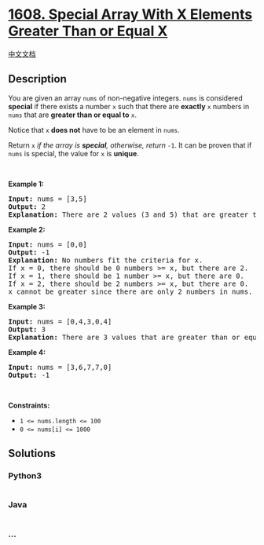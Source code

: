# [1608. Special Array With X Elements Greater Than or Equal X](https://leetcode.com/problems/special-array-with-x-elements-greater-than-or-equal-x)

[中文文档](/solution/1500-1599/1608.Special%20Array%20With%20X%20Elements%20Greater%20Than%20or%20Equal%20X/README.md)

## Description

<p>You are given an array <code>nums</code> of non-negative integers. <code>nums</code> is considered <strong>special</strong> if there exists a number <code>x</code> such that there are <strong>exactly</strong> <code>x</code> numbers in <code>nums</code> that are <strong>greater than or equal to</strong> <code>x</code>.</p>

<p>Notice that <code>x</code> <strong>does not</strong> have to be an element in <code>nums</code>.</p>

<p>Return <code>x</code> <em>if the array is <strong>special</strong>, otherwise, return </em><code>-1</code>. It can be proven that if <code>nums</code> is special, the value for <code>x</code> is <strong>unique</strong>.</p>

<p>&nbsp;</p>
<p><strong>Example 1:</strong></p>

<pre>
<strong>Input:</strong> nums = [3,5]
<strong>Output:</strong> 2
<strong>Explanation:</strong> There are 2 values (3 and 5) that are greater than or equal to 2.
</pre>

<p><strong>Example 2:</strong></p>

<pre>
<strong>Input:</strong> nums = [0,0]
<strong>Output:</strong> -1
<strong>Explanation:</strong> No numbers fit the criteria for x.
If x = 0, there should be 0 numbers &gt;= x, but there are 2.
If x = 1, there should be 1 number &gt;= x, but there are 0.
If x = 2, there should be 2 numbers &gt;= x, but there are 0.
x cannot be greater since there are only 2 numbers in nums.
</pre>

<p><strong>Example 3:</strong></p>

<pre>
<strong>Input:</strong> nums = [0,4,3,0,4]
<strong>Output:</strong> 3
<strong>Explanation:</strong> There are 3 values that are greater than or equal to 3.
</pre>

<p><strong>Example 4:</strong></p>

<pre>
<strong>Input:</strong> nums = [3,6,7,7,0]
<strong>Output:</strong> -1
</pre>

<p>&nbsp;</p>
<p><strong>Constraints:</strong></p>

<ul>
	<li><code>1 &lt;= nums.length &lt;= 100</code></li>
	<li><code>0 &lt;= nums[i] &lt;= 1000</code></li>
</ul>


## Solutions



<!-- tabs:start -->

### **Python3**


```python

```

### **Java**


```java

```

### **...**
```

```

<!-- tabs:end -->